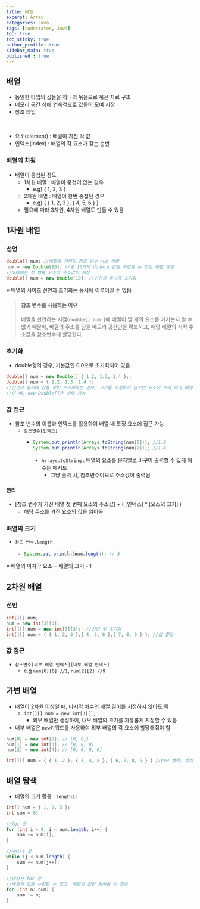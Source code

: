 ```yaml
---
title: 배열
excerpt: Array
categories: Java
tags: [codestates, Java]
toc: true
toc_sticky: true
author_profile: true
sidebar_main: true
published : true
---
```

## 배열
- 동일한 타입의 값들을 하나의 묶음으로 묶은 자료 구조
- 메모리 공간 상에 연속적으로 값들이 모여 저장
- 참조 타입
<br>

- 요소(element) : 배열이 가진 각 값
- 인덱스(index) : 배열의 각 요소가 갖는 순번

### 배열의 차원
- 배열이 중첩된 정도
  - 1차원 배열 : 배열이 중첩이 없는 경우
    - e.g) { 1, 2, 3 }
  - 2차원 배열 : 배열이 한번 중첩된 경우 
    - e.g) { { 1, 2, 3 }, { 4, 5, 6 } }
  - 필요에 따라 3차원, 4차원 배열도 만들 수 있음

## 1차원 배열
### 선언
```java
double[] num; //배열을 가리킬 참조 변수 num 선언
num = new Double[10]; //총 10개의 double 값을 저장할 수 있는 배열 생성
//num에는 첫 번째 요소의 주소값이 저장
double[] num = new Double[10]; //선언과 동시에 초기화
```

※ 배열의 사이즈 선언과 초기화는 동시에 이루어질 수 없음

> #### 참조 변수를 사용하는 이유
> 배열을 선언하는 시점(```double[] num;```)에 배열이 몇 개의 요소를 가지는지 알 수 없기 때문에, 배열의 주소를 담을 메모리 공간만을 확보하고, 해당 배열의 시작 주소값을 참조변수에 할당한다.

### 초기화
- double형의 경우, 기본값인 0.0으로 초기화되어 있음
```java
double[] num = new Double[] { 1.2, 1.3, 1.4 };;
double[] num = { 1.2, 1.3, 1.4 };
//선언과 동시에 값을 넣어 초기화하는 경우, 크기를 지정하지 않으면 요소의 수에 따라 배열의 크기가 정해짐
//이 때, new Double[]은 생략 가능
```

### 값 접근
- 참조 변수의 이름과 인덱스를 활용하여 배열 내 특정 요소에 접근 가능
  - ```참조변수[인덱스]```
    - ```java
      System.out.println(Arrays.toString(num[0])); //1.2
      System.out.println(Arrays.toString(num[2])); //1.4
      ```
      - ```Arrays.toString``` : 배열의 요소를 문자열로 바꾸어 출력할 수 있게 해주는 메서드
        - 그냥 출력 시, 참조변수이므로 주소값이 출력됨

#### 원리
- [참조 변수가 가진 배열 첫 번째 요소의 주소값] + ( [인덱스] * [요소의 크기] )
  - 해당 주소를 가진 요소의 값을 읽어옴

### 배열의 크기
- ```참조 변수.length```
  - ```java
    System.out.println(num.length); // 3
    ```

※ 배열의 마지막 요소 = 배열의 크기 - 1
<br>

## 2차원 배열

### 선언
```java
int[][] num;
num = new int[3][3];
int[][] num = new int[3][3];  //선언 및 초기화
int[][] num = { { 1, 2, 3 },{ 4, 5, 6 },{ 7, 8, 9 } }; //값 할당
```

### 값 접근
- ```참조변수[외부 배열 인덱스][내부 배열 인덱스]```
  - e.g ```num[0][0] //1```, ```num[2][2] //9```


## 가변 배열
- 배열이 2차원 이상일 때, 마지막 차수의 배열 길이를 지정하지 않아도 됨
  - ```int[][] num = new int[3][];```
    - 외부 배열만 생성하여, 내부 배열의 크기를 자유롭게 지정할 수 있음
- 내부 배열은 ```new```키워드를 사용하여 외부 배열의 각 요소에 할당해줘야 함

```java
num[0] = new int[2]; // [0, 0,]
num[1] = new int[3]; // [0, 0, 0]
num[2] = new int[4]; // [0, 0, 0, 0]

int[][] num = { { 1, 2 }, { 3, 4, 5 }, { 6, 7, 8, 9 } } //new 생략. 생성 및 초기화
```

## 배열 탐색
- 배열의 크기 활용 : ```length()```

```java
int[] num = { 1, 2, 3 };
int sum = 0;

//for 문
for (int i = 0; i < num.length; i++) {
	sum += num[i];
} 

//while 문
while (j < num.length) {
	sum += num[j++];
}

//향상된 for 문
//배열의 값을 수정할 수 없고, 배열의 값만 읽어올 수 있음
for (int n: num) {
	sum += n;
}
```
